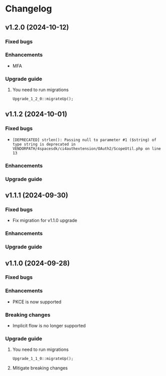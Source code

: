 # Changelog

## v1.2.0 (2024-10-12)

### Fixed bugs


### Enhancements
* MFA

### Upgrade guide
1. You need to run migrations
    ```
    Upgrade_1_2_0::migrateUp();
    ```


## v1.1.2 (2024-10-01)

### Fixed bugs
* `[DEPRECATED] strlen(): Passing null to parameter #1 ($string) of type string is deprecated in VENDORPATH/4spacesdk/ci4authextension/OAuth2/ScopeUtil.php on line 13`

### Enhancements


### Upgrade guide



## v1.1.1 (2024-09-30)

### Fixed bugs
* Fix migration for v1.1.0 upgrade

### Enhancements


### Upgrade guide



## v1.1.0 (2024-09-28)

### Fixed bugs

### Enhancements
* PKCE is now supported

### Breaking changes
* Implicit flow is no longer supported

### Upgrade guide
1. You need to run migrations
    ```
    Upgrade_1_1_0::migrateUp();
    ```
2. Mitigate breaking changes
